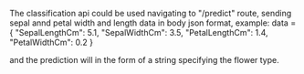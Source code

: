 The classification api could be used navigating to "/predict" route, sending sepal annd petal width and length data in body json format, example: data = {
    "SepalLengthCm": 5.1,
    "SepalWidthCm": 3.5,
    "PetalLengthCm": 1.4,
    "PetalWidthCm": 0.2
}

and the prediction will in the form of a string specifying the flower type.
